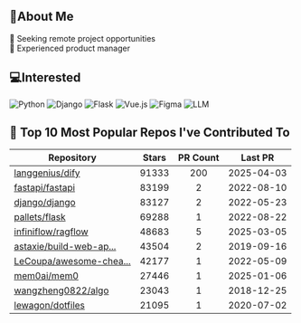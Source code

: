 ## 💫About Me 
👯 Seeking remote project opportunities   
🌱 Experienced product manager

## 💻Interested
![Python](https://img.shields.io/badge/python-3670A0?style=for-the-badge&logo=python&logoColor=ffdd54) ![Django](https://img.shields.io/badge/django-%23092E20.svg?style=for-the-badge&logo=django&logoColor=white) ![Flask](https://img.shields.io/badge/flask-%23000.svg?style=for-the-badge&logo=flask&logoColor=white) ![Vue.js](https://img.shields.io/badge/vuejs-%2335495e.svg?style=for-the-badge&logo=vuedotjs&logoColor=%234FC08D)  ![Figma](https://img.shields.io/badge/figma-%23F24E1E.svg?style=for-the-badge&logo=figma&logoColor=white) ![LLM](https://img.shields.io/badge/LLM-%23412991.svg?style=for-the-badge&logo=openai&logoColor=white)

## 🌟 Top 10 Most Popular Repos I've Contributed To

| Repository | Stars | PR Count | Last PR |
|-----|:---:|:---:|:---:|
| [langgenius/dify](https://github.com/langgenius/dify) | 91333 | 200 | 2025-04-03 |
| [fastapi/fastapi](https://github.com/fastapi/fastapi) | 83199 | 2 | 2022-08-10 |
| [django/django](https://github.com/django/django) | 83127 | 2 | 2022-05-23 |
| [pallets/flask](https://github.com/pallets/flask) | 69288 | 1 | 2022-08-22 |
| [infiniflow/ragflow](https://github.com/infiniflow/ragflow) | 48683 | 5 | 2025-03-05 |
| [astaxie/build-web-ap...](https://github.com/astaxie/build-web-application-with-golang) | 43504 | 2 | 2019-09-16 |
| [LeCoupa/awesome-chea...](https://github.com/LeCoupa/awesome-cheatsheets) | 42177 | 1 | 2022-05-09 |
| [mem0ai/mem0](https://github.com/mem0ai/mem0) | 27446 | 1 | 2025-01-06 |
| [wangzheng0822/algo](https://github.com/wangzheng0822/algo) | 23043 | 1 | 2018-12-25 |
| [lewagon/dotfiles](https://github.com/lewagon/dotfiles) | 21095 | 1 | 2020-07-02 |

